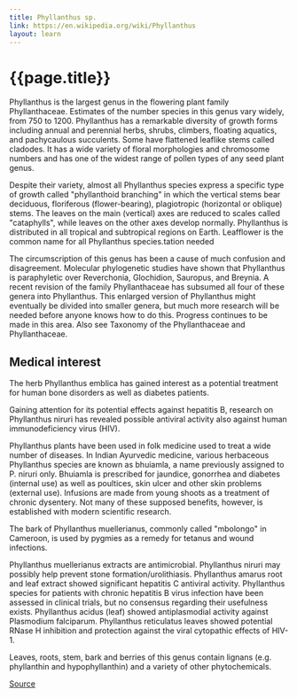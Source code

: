 ```yaml
---
title: Phyllanthus sp.
link: https://en.wikipedia.org/wiki/Phyllanthus
layout: learn
---
```

# {{page.title}}

Phyllanthus is the largest genus in the flowering plant family Phyllanthaceae. Estimates of the number species in this genus vary widely, from 750 to 1200. Phyllanthus has a remarkable diversity of growth forms including annual and perennial herbs, shrubs, climbers, floating aquatics, and pachycaulous succulents. Some have flattened leaflike stems called cladodes. It has a wide variety of floral morphologies and chromosome numbers and has one of the widest range of pollen types of any seed plant genus.

Despite their variety, almost all Phyllanthus species express a specific type of growth called "phyllanthoid branching" in which the vertical stems bear deciduous, floriferous (flower-bearing), plagiotropic (horizontal or oblique) stems. The leaves on the main (vertical) axes are reduced to scales called "cataphylls", while leaves on the other axes develop normally. Phyllanthus is distributed in all tropical and subtropical regions on Earth. Leafflower is the common name for all Phyllanthus species.tation needed

The circumscription of this genus has been a cause of much confusion and disagreement. Molecular phylogenetic studies have shown that Phyllanthus is paraphyletic over Reverchonia, Glochidion, Sauropus, and Breynia. A recent revision of the family Phyllanthaceae has subsumed all four of these genera into Phyllanthus. This enlarged version of Phyllanthus might eventually be divided into smaller genera, but much more research will be needed before anyone knows how to do this. Progress continues to be made in this area. Also see Taxonomy of the Phyllanthaceae and Phyllanthaceae.

## Medical interest
The herb Phyllanthus emblica has gained interest as a potential treatment for human bone disorders as well as diabetes patients.

Gaining attention for its potential effects against hepatitis B, research on Phyllanthus niruri has revealed possible antiviral activity also against human immunodeficiency virus (HIV).

Phyllanthus plants have been used in folk medicine used to treat a wide number of diseases. In Indian Ayurvedic medicine, various herbaceous Phyllanthus species are known as bhuiamla, a name previously assigned to P. niruri only. Bhuiamla is prescribed for jaundice, gonorrhea and diabetes (internal use) as well as poultices, skin ulcer and other skin problems (external use). Infusions are made from young shoots as a treatment of chronic dysentery. Not many of these supposed benefits, however, is established with modern scientific research.

The bark of Phyllanthus muellerianus, commonly called "mbolongo" in Cameroon, is used by pygmies as a remedy for tetanus and wound infections.

Phyllanthus muellerianus extracts are antimicrobial. Phyllanthus niruri may possibly help prevent stone formation/urolithiasis. Phyllanthus amarus root and leaf extract showed significant hepatitis C antiviral activity. Phyllanthus species for patients with chronic hepatitis B virus infection have been assessed in clinical trials, but no consensus regarding their usefulness exists. Phyllanthus acidus (leaf) showed antiplasmodial activity against Plasmodium falciparum. Phyllanthus reticulatus leaves showed potential RNase H inhibition and protection against the viral cytopathic effects of HIV-1.

Leaves, roots, stem, bark and berries of this genus contain lignans (e.g. phyllanthin and hypophyllanthin) and a variety of other phytochemicals.

[Source](page.link)
